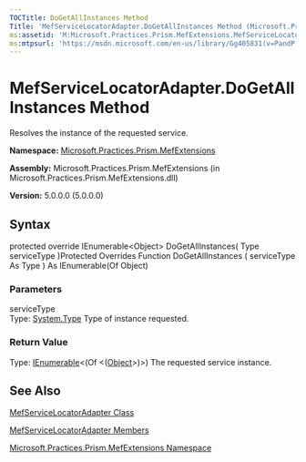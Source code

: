 ```yaml
---
TOCTitle: DoGetAllInstances Method
Title: 'MefServiceLocatorAdapter.DoGetAllInstances Method (Microsoft.Practices.Prism.MefExtensions)'
ms:assetid: 'M:Microsoft.Practices.Prism.MefExtensions.MefServiceLocatorAdapter.DoGetAllInstances(System.Type)'
ms:mtpsurl: 'https://msdn.microsoft.com/en-us/library/Gg405831(v=PandP.50)'
---
```



# MefServiceLocatorAdapter.DoGetAllInstances Method

Resolves the instance of the requested service.

**Namespace:** [Microsoft.Practices.Prism.MefExtensions](https://msdn.microsoft.com/library/microsoft.practices.prism.mefextensions)
**Assembly:** Microsoft.Practices.Prism.MefExtensions (in Microsoft.Practices.Prism.MefExtensions.dll)

**Version:** 5.0.0.0 (5.0.0.0)

## Syntax

protected override IEnumerable&lt;Object&gt; DoGetAllInstances( Type serviceType )Protected Overrides Function DoGetAllInstances ( serviceType As Type ) As IEnumerable(Of Object)

### Parameters

serviceType  
Type: [System.Type](http://msdn.microsoft.com/en-us/library/42892f65)
Type of instance requested.

### Return Value

Type: [IEnumerable](http://msdn.microsoft.com/en-us/library/9eekhta0)&lt;(Of &lt;([Object](http://msdn.microsoft.com/en-us/library/e5kfa45b)&gt;)&gt;)
The requested service instance.

## See Also

[MefServiceLocatorAdapter Class](https://msdn.microsoft.com/library/microsoft.practices.prism.mefextensions.mefservicelocatoradapter)

[MefServiceLocatorAdapter Members](https://msdn.microsoft.com/allmembers.t:microsoft.practices.prism.mefextensions.mefservicelocatoradapter)

[Microsoft.Practices.Prism.MefExtensions Namespace](https://msdn.microsoft.com/library/microsoft.practices.prism.mefextensions)
